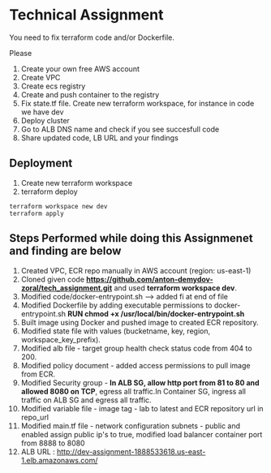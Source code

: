 # Technical Assignment
You need to fix terraform code and/or Dockerfile.

Please
1. Create your own free AWS account
2. Create VPC 
3. Create ecs registry
4. Create and push container to the registry
5. Fix state.tf file. Create new terraform workspace, for instance in code we have dev
6. Deploy cluster
7. Go to ALB DNS name and check if you see succesfull code
8. Share updated code, LB URL  and your findings



## Deployment
1. Create new terraform workspace
2. terraform deploy

```
terraform workspace new dev
terraform apply
```

## Steps Performed while doing this Assignmenet and finding are below

1. Created VPC, ECR repo manually in AWS account (region: us-east-1)
2. Cloned given code **https://github.com/anton-demydov-zoral/tech_assignment.git** and used **terraform workspace dev**.
3. Modified code/docker-entrypoint.sh --> added fi at end of file
4. Modified Dockerfile by adding executable permissions to docker-entrypoint.sh **RUN chmod +x /usr/local/bin/docker-entrypoint.sh**
5. Built image using Docker and pushed image to created ECR repository.
6. Modified state file with values (bucketname, key, region, workspace_key_prefix).
7. Modified alb file - target group health check status code from 404 to 200.
8. Modified policy document - added access permissions to pull image from ECR.
9. Modified Security group - **In ALB SG, allow http port from 81 to 80 and allowed 8080 on TCP**, egress all traffic.In Container SG, ingress all traffic on ALB SG and egress all traffic.
10. Modified variable file - image tag - lab to latest and ECR repository url in repo_url
11. Modified main.tf file - network configuration subnets - public and enabled assign public ip's to true, modified load balancer container port from 8888 to 8080
12. ALB URL : http://dev-assignment-1888533618.us-east-1.elb.amazonaws.com/
